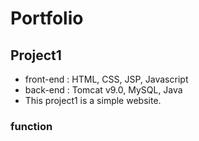# Portfolio

## Project1
- front-end : HTML, CSS, JSP, Javascript
- back-end : Tomcat v9.0, MySQL, Java
- This project1 is a simple website.

### function
